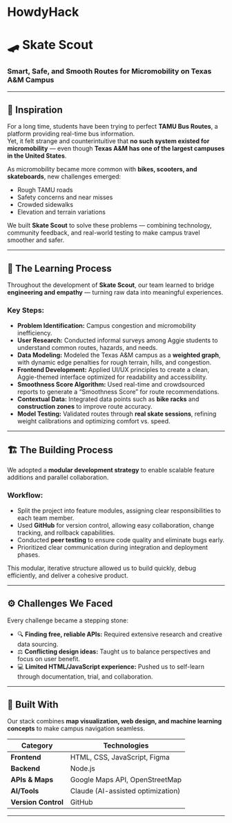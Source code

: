 # HowdyHack

# 🛹 Skate Scout  
### Smart, Safe, and Smooth Routes for Micromobility on Texas A&M Campus  

---

## 🚀 Inspiration
For a long time, students have been trying to perfect **TAMU Bus Routes**, a platform providing real-time bus information.  
Yet, it felt strange and counterintuitive that **no such system existed for micromobility** — even though **Texas A&M has one of the largest campuses in the United States**.  

As micromobility became more common with **bikes, scooters, and skateboards**, new challenges emerged:
- Rough TAMU roads  
- Safety concerns and near misses  
- Crowded sidewalks  
- Elevation and terrain variations  

We built **Skate Scout** to solve these problems — combining technology, community feedback, and real-world testing to make campus travel smoother and safer.

---

## 🧠 The Learning Process
Throughout the development of **Skate Scout**, our team learned to bridge **engineering and empathy** — turning raw data into meaningful experiences.  

### Key Steps:
- **Problem Identification:** Campus congestion and micromobility inefficiency.  
- **User Research:** Conducted informal surveys among Aggie students to understand common routes, hazards, and needs.  
- **Data Modeling:** Modeled the Texas A&M campus as a **weighted graph**, with dynamic edge penalties for rough terrain, hills, and congestion.  
- **Frontend Development:** Applied UI/UX principles to create a clean, Aggie-themed interface optimized for readability and accessibility.  
- **Smoothness Score Algorithm:** Used real-time and crowdsourced reports to generate a “Smoothness Score” for route recommendations.  
- **Contextual Data:** Integrated data points such as **bike racks** and **construction zones** to improve route accuracy.  
- **Model Testing:** Validated routes through **real skate sessions**, refining weight calibrations and optimizing comfort vs. speed.  

---

## 🏗️ The Building Process
We adopted a **modular development strategy** to enable scalable feature additions and parallel collaboration.

### Workflow:
- Split the project into feature modules, assigning clear responsibilities to each team member.  
- Used **GitHub** for version control, allowing easy collaboration, change tracking, and rollback capabilities.  
- Conducted **peer testing** to ensure code quality and eliminate bugs early.  
- Prioritized clear communication during integration and deployment phases.  

This modular, iterative structure allowed us to build quickly, debug efficiently, and deliver a cohesive product.

---

## ⚙️ Challenges We Faced
Every challenge became a stepping stone:
- 🔍 **Finding free, reliable APIs:** Required extensive research and creative data sourcing.  
- ⚖️ **Conflicting design ideas:** Taught us to balance perspectives and focus on user benefit.  
- 💻 **Limited HTML/JavaScript experience:** Pushed us to self-learn through documentation, trial, and collaboration.  

---

## 🧩 Built With
Our stack combines **map visualization, web design, and machine learning concepts** to make campus navigation seamless.

| Category | Technologies |
|-----------|---------------|
| **Frontend** | HTML, CSS, JavaScript, Figma |
| **Backend** | Node.js |
| **APIs & Maps** | Google Maps API, OpenStreetMap |
| **AI/Tools** | Claude (AI-assisted optimization) |
| **Version Control** | GitHub |

---

